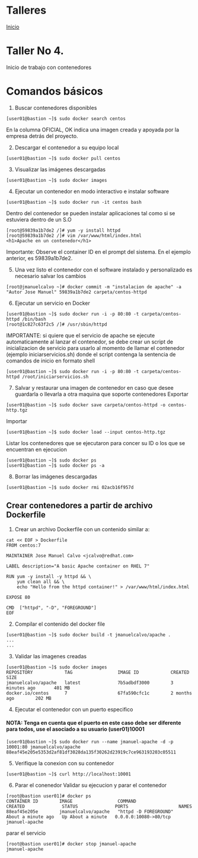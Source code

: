 # Talleres
[Inicio](../ComandosOpenShift.md)


# Taller No 4.
Inicio de trabajo con contenedores


# Comandos básicos

1. Buscar contenedores disponibles
```
[user01@bastion ~]$ sudo docker search centos
```
En la columna OFICIAL, OK indica una imagen creada y apoyada por la empresa detrás del proyecto.

2. Descargar el contenedor a su equipo local
```
[user01@bastion ~]$ sudo docker pull centos
```

3. Visualizar las imágenes descargadas
```
[user01@bastion ~]$ sudo docker images
```

4. Ejecutar un contenedor en modo interactivo e instalar software
```
[user01@bastion ~]$ sudo docker run -it centos bash
```
Dentro del contenedor se pueden instalar aplicaciones tal como si se estuviera dentro de un S.O
```
[root@59839a1b7de2 /]# yum -y install httpd
[root@59839a1b7de2 /]# vim /var/www/html/index.html
<h1>Apache en un contenedor</h1>
```
Importante: Observe el container ID en el prompt del sistema. En el ejemplo anterior, es 59839a1b7de2.

5. Una vez listo el contenedor con el software instalado y personalizado es necesario salvar los cambios
```
[root@jmanuelcalvo ~]# docker commit -m "instalacion de apache" -a "Autor Jose Manuel" 59839a1b7de2 carpeta/centos-httpd
```

6. Ejecutar un servicio en Docker
```
[user01@bastion ~]$ sudo docker run -i -p 80:80 -t carpeta/centos-httpd /bin/bash
[root@1c827c63f2c5 /]# /usr/sbin/httpd 
```
IMPORTANTE: si quiere que el servicio de apache se ejecute automaticamente al lanzar el contenedor, se debe crear un script de inicializacion de servicio para usarlo al momento de llamar el contenedor (ejemplo iniciarservicios.sh) donde el script contenga la sentencia de comandos de inicio en formato shell
```
[user01@bastion ~]$ sudo docker run -i -p 80:80 -t carpeta/centos-httpd /root/iniciarservicios.sh
```

7. Salvar y restaurar una imagen de contenedor en caso que desee guardarla o llevarla a otra maquina que soporte contenedores 
Exportar
```
[user01@bastion ~]$ sudo docker save carpeta/centos-httpd -o centos-http.tgz 
```
Importar
```
[user01@bastion ~]$ sudo docker load --input centos-http.tgz
```

Listar los contenedores que se ejecutaron para concer su ID o los que se encuentran en ejecucion
```
[user01@bastion ~]$ sudo docker ps
[user01@bastion ~]$ sudo docker ps -a 
```
8. Borrar las imágenes descargadas 
```
[user01@bastion ~]$ sudo docker rmi 02acb16f957d
```

## Crear contenedores a partir de archivo Dockerfile

1. Crear un archivo Dockerfile con un contenido similar a:

```
cat << EOF > Dockerfile
FROM centos:7

MAINTAINER Jose Manuel Calvo <jcalvo@redhat.com>

LABEL description="A basic Apache container on RHEL 7"

RUN yum -y install -y httpd && \
    yum clean all && \
    echo "Hello from the httpd container!" > /var/www/html/index.html

EXPOSE 80

CMD  ["httpd", "-D", "FOREGROUND"]
EOF
```
2. Compilar el contenido del docker file
```
[user01@bastion ~]$ sudo docker build -t jmanuelcalvo/apache .
...
...
```

3. Validar las imagenes creadas
```
[user01@bastion ~]$ sudo docker images
REPOSITORY            TAG                 IMAGE ID            CREATED             SIZE
jmanuelcalvo/apache   latest              7b5adbdf3000        3 minutes ago       401 MB
docker.io/centos      7                   67fa590cfc1c        2 months ago        202 MB
```
4. Ejecutar el contenedor con un puerto especifico
####  NOTA: Tenga en cuenta que el puerto en este caso debe ser diferente para todos, use el asociado a su usuario (user01)10001
```
[user01@bastion ~]$ sudo docker run --name jmanuel-apache -d -p 10001:80 jmanuelcalvo/apache
88eaf45e205e5353d2af81df3028da135f30262d23919c7ce963193203c05511
```
5. Verifique la conexion con su contenedor
```
[user01@bastion ~]$ curl http://localhost:10001
```
6. Parar el conenedor
Validar su ejecucion y parar el contenedor
```
[root@bastion user01]# docker ps
CONTAINER ID        IMAGE                 COMMAND                  CREATED              STATUS              PORTS                   NAMES
88eaf45e205e        jmanuelcalvo/apache   "httpd -D FOREGROUND"    About a minute ago   Up About a minute   0.0.0.0:10080->80/tcp   jmanuel-apache
```
parar el servicio
```
[root@bastion user01]# docker stop jmanuel-apache
jmanuel-apache
```
